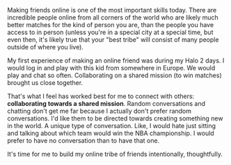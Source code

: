Making friends online is one of the most important skills today. There are incredible people online from all corners of the world who are likely much better matches for the kind of person you are, than the people you have access to in person (unless you're in a special city at a special time, but even then, it's likely true that your "best tribe" will consist of many people outside of where you live).

My first experience of making an online friend was during my Halo 2 days. I would log in and play with this kid from somewhere in Europe. We would play and chat so often. Collaborating on a shared mission (to win matches) brought us close together.

That's what I feel has worked best for me to connect with others: **collaborating towards a shared mission**. Random conversations and chatting don't get me far because I actually don't prefer random conversations. I'd like them to be directed towards creating something new in the world. A unique type of conversation. Like, I would hate just sitting and talking about which team would win the NBA championship. I would prefer to have no conversation than to have that one.

It's time for me to build my online tribe of friends intentionally, thoughtfully. 